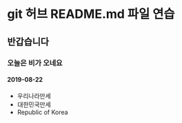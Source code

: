 # git 허브 README.md 파일 연습
## 반갑습니다
### 오늘은 비가 오네요
#### 2019-08-22

* 우리나라만세
* 대한민국만세
* Republic of Korea
